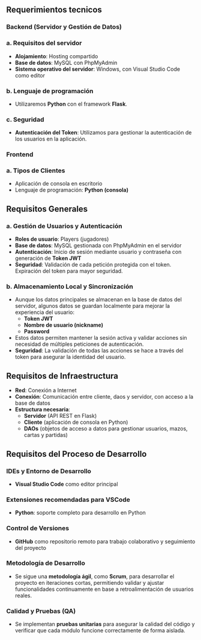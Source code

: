 ## Requerimientos tecnicos

### Backend (Servidor y Gestión de Datos)

### a. Requisitos del servidor
- **Alojamiento**: Hosting compartido
- **Base de datos**: MySQL con PhpMyAdmin
- **Sistema operativo del servidor**: Windows, con Visual Studio Code como editor

### b. Lenguaje de programación
- Utilizaremos **Python** con el framework **Flask**.

### c. Seguridad
- **Autenticación del Token**: Utilizamos para gestionar la autenticación de los usuarios en la aplicación.

### Frontend

### a. Tipos de Clientes
- Aplicación de consola en escritorio
- Lenguaje de programación: **Python (consola)**


## Requisitos Generales
### a. Gestión de Usuarios y Autenticación
- **Roles de usuario**: Players (jugadores)
- **Base de datos**: MySQL gestionada con PhpMyAdmin en el servidor
- **Autenticación**: Inicio de sesión mediante usuario y contraseña con generación de **Token JWT**
- **Seguridad**: Validación de cada petición protegida con el token. Expiración del token para mayor seguridad.

### b. Almacenamiento Local y Sincronización
- Aunque los datos principales se almacenan en la base de datos del servidor, algunos datos se guardan localmente para mejorar la experiencia del usuario:
  - **Token JWT**
  - **Nombre de usuario (nickname)**
  - **Password**
- Estos datos permiten mantener la sesión activa y validar acciones sin necesidad de múltiples peticiones de autenticación.
- **Seguridad**: La validación de todas las acciones se hace a través del token para asegurar la identidad del usuario.

## Requisitos de Infraestructura
- **Red**: Conexión a Internet
- **Conexión**: Comunicación entre cliente, daos y servidor, con acceso a la base de datos
- **Estructura necesaria**:
  - **Servidor** (API REST en Flask)
  - **Cliente** (aplicación de consola en Python)
  - **DAOs** (objetos de acceso a datos para gestionar usuarios, mazos, cartas y partidas)

## Requisitos del Proceso de Desarrollo

### IDEs y Entorno de Desarrollo
- **Visual Studio Code** como editor principal

### Extensiones recomendadas para VSCode
- **Python**: soporte completo para desarrollo en Python

### Control de Versiones
- **GitHub** como repositorio remoto para trabajo colaborativo y seguimiento del proyecto

### Metodología de Desarrollo
- Se sigue una **metodología ágil**, como **Scrum**, para desarrollar el proyecto en iteraciones cortas, permitiendo validar y ajustar funcionalidades continuamente en base a retroalimentación de usuarios reales.

### Calidad y Pruebas (QA)
- Se implementan **pruebas unitarias** para asegurar la calidad del código y verificar que cada módulo funcione correctamente de forma aislada.
